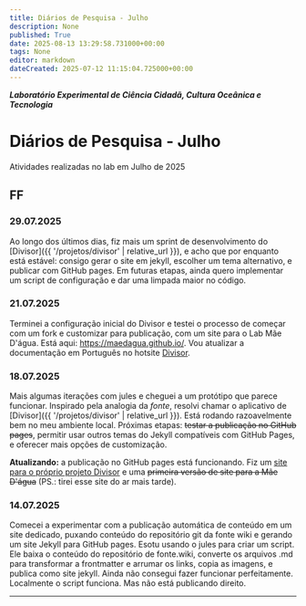 ```yaml
---
title: Diários de Pesquisa - Julho
description: None
published: True
date: 2025-08-13 13:29:58.731000+00:00
tags: None
editor: markdown
dateCreated: 2025-07-12 11:15:04.725000+00:00
---
```


***Laboratório Experimental de Ciência Cidadã, Cultura Oceânica e Tecnologia***


# Diários de Pesquisa - Julho

Atividades realizadas no lab em Julho de 2025

## FF 

### 29.07.2025

Ao longo dos últimos dias, fiz mais um sprint de desenvolvimento do [Divisor]({{ '/projetos/divisor' | relative_url }}), e acho que por enquanto está estável: consigo gerar o site em jekyll, escolher um tema alternativo, e publicar com GitHub pages. Em futuras etapas, ainda quero implementar um script de configuração e dar uma limpada maior no código.

### 21.07.2025

Terminei a configuração inicial do Divisor e testei o processo de começar com um fork e customizar para publicação, com um site para o Lab Mãe D'água. Está aqui: https://maedagua.github.io/. Vou atualizar a documentação em Português no hotsite [Divisor](https://fonte-wiki.github.io/Divisor/).

### 18.07.2025

Mais algumas iterações com jules e cheguei a um protótipo que parece funcionar. Inspirado pela analogia da *fonte*, resolvi chamar o aplicativo de [Divisor]({{ '/projetos/divisor' | relative_url }}). Está rodando razoavelmente bem no meu ambiente local. Próximas etapas: ~~testar a publicação no GitHub pages~~, permitir usar outros temas do Jekyll compatíveis com GitHub Pages, e oferecer mais opções de customização.

**Atualizando:** a publicação no GitHub pages está funcionando. Fiz um [site para o próprio projeto Divisor](https://fonte-wiki.github.io/Divisor/) e uma ~~primeira versão de site para a Mãe D'água~~ (PS.: tirei esse site do ar mais tarde).

### 14.07.2025

Comecei a experimentar com a publicação automática de conteúdo em um site dedicado, puxando conteúdo do repositório git da fonte wiki e gerando um site Jekyll para GitHub pages. Esotu usando o jules para criar um script. Ele baixa o conteúdo do repositório de fonte.wiki, converte os arquivos .md para transformar a frontmatter e arrumar os links, copia as imagens, e publica como site jekyll. Ainda não consegui fazer funcionar perfeitamente. Localmente o script funciona. Mas não está publicando direito.

---